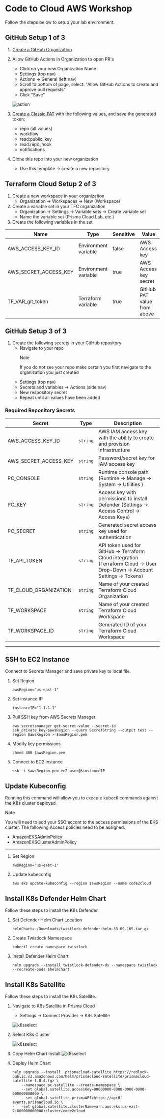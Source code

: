 # Code to Cloud AWS Workshop

Follow the steps below to setup your lab environment.





## GitHub Setup 1 of 3

1. [Create a GitHub Organization](https://docs.github.com/en/organizations/collaborating-with-groups-in-organizations/creating-a-new-organization-from-scratch)
2. Allow GitHub Actions in Organization to open PR's
    - Click on your new Organization Name
    - Settings (top nav)
    - Actions -> General (left nav)
    - Scroll to bottom of page, select: "Allow GitHub Actions to create and approve pull requests"
    - Click "Save"

    ![action](images/github/action-pr.png)

3. [Create a Classic PAT](https://docs.github.com/en/authentication/keeping-your-account-and-data-secure/managing-your-personal-access-tokens#creating-a-personal-access-token-classic) with the following values, and save the generated token:
    - repo (all values)
    - workflow
    - read:public_key
    - read:repo_hook
    - notifications
4. Clone this repo into your new organization
    - Use this template -> create a new repository

## Terraform Cloud Setup 2 of 3

1. Create a new workspace in your organization
    - Organization -> Workspaces -> New (Workspace)
2. Create a variable set in your TFC organization
    - Organization -> Settings -> Variable sets -> Create variable set
    - Name the variable set (Prisma Cloud Lab, etc.)
3. Create the following variables in the set

 | Name |  Type  | Sensitive | Value |
 |------|--------|-----------|-------|
 | AWS_ACCESS_KEY_ID | Environment variable | false | AWS Access key
 | AWS_SECRET_ACCESS_KEY | Environment variable | true | AWS Access key secret
 | TF_VAR_git_token | Terraform variable | true | GitHub PAT value from above

## GitHub Setup 3 of 3

1. Create the following secrets in your GitHub repository
    - Navigate to your repo
        > [!NOTE]
        > If you do not see your repo make certain you first navigate to the organization you just created
    - Settings (top nav)
    - Secrets and variables -> Actions (side nav)
    - New respository secret
    - Repeat until all values have been added

### Required Repository Secrets

 | Secret |  Type  | Description |
 |--------|---------|-------------|
| AWS_ACCESS_KEY_ID | `string` | AWS IAM access key with the ability to create and provision infrastructure
| AWS_SECRET_ACCESS_KEY | `string` | Password/secret key for IAM access key
| PC_CONSOLE | `string` | Runtime console path (Runtime -> Manage -> System -> Utilities )
| PC_KEY | `string` | Access key with permissions to install Defender (Settings -> Access Control -> Access Keys)
| PC_SECRET | `string` | Generated secret access key used for authentication
| TF_API_TOKEN | `string` | API token used for GitHub -> Terraform Cloud integration (Terraform Cloud -> User Drop-Down -> Account Settings -> Tokens)
| TF_CLOUD_ORGANIZATION | `string` | Name of your created Terraform Cloud Organization
| TF_WORKSPACE | `string` | Name of your created Terraform Cloud Workspace
| TF_WORKSPACE_ID | `string` | Generated ID of your Terraform Cloud Workspace

---

## SSH to EC2 Instance

Connect to Secrets Manager and save private key to local file.

1. Set Region 
    ```Shell
    awsRegion="us-east-1"
    ```

2. Set instance IP
    ```Shell
    instanceIP="1.1.1.1"
    ```

3. Pull SSH key from AWS Secrets Manager
    ```Shell
    aws secretsmanager get-secret-value --secret-id ssh_private_key-$awsRegion --query SecretString --output text --region $awsRegion > $awsRegion.pem
    ```


4. Modify key permissions
    ```Shell
    chmod 400 $awsRegion.pem 
    ```


5. Connect to EC2 instance
    ```Shell
    ssh -i $awsRegion.pem ec2-user@$instanceIP
    ```


## Update Kubeconfig

Running this command will allow you to execute kubectl commands against the K8s cluster deployed. 

> [!NOTE]
> You will need to add your SSO accont to the access permissions of the EKS cluster. The following Access policies need to be assigned:
>   - AmazonEKSAdminPolicy
>   - AmazonEKSClusterAdminPolicy

---

1. Set Region 
    ```Shell
    awsRegion="us-east-1"
    ```
    
2. Update kubeconfig
    ```Shell
    aws eks update-kubeconfig --region $awsRegion --name code2cloud
    ```

## Install K8s Defender Helm Chart

Follow these steps to install the K8s Defender. 


1. Set Defender Helm Chart Location
    ```Shell
    helmChart=~/Downloads/twistlock-defender-helm-33.00.169.tar.gz
    ```
    
2. Create Twistlock Namespace
    ```Shell
    kubectl create namespace twistlock
    ```


3. Install Defender Helm Chart
    ```Shell
    helm upgrade --install twistlock-defender-ds --namespace twistlock --recreate-pods $helmChart
    ```

## Install K8s Satellite

Follow these steps to install the K8s Satellite. 


1. Navigate to K8s Satellite in Prisma Cloud
    - Settings -> Connect Provider -> K8s Satellite

    ![k8sselect](images/pc-satellite/step1.png)
    
2. Select K8s Cluster

    ![k8sselect](images/pc-satellite/step2.png)


3. Copy Helm Chart Install
![k8sselect](images/pc-satellite/step3.png)

4. Deploy Helm Chart
    ```Shell
    helm upgrade --install  prismacloud-satellite https://redlock-public.s3.amazonaws.com/helm/prismacloud-satellite/prismacloud-satellite-1.0.4.tgz \
        --namespace pc-satellite --create-namespace \
        --set global.satellite.accessKey=00000000-0000-0000-0000-000000000000 \
        --set global.satellite.prismaAPI=https://api0-events.prismacloud.io \
    -   -set global.satellite.clusterName=arn:aws:eks:us-east-2:000000000000:cluster/code2cloud
    ```